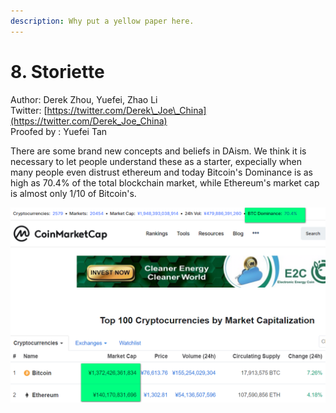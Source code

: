 ```yaml
---
description: Why put a yellow paper here.
---
```


# 8. Storiette

Author: Derek Zhou, Yuefei, Zhao Li  
Twitter: [https://twitter.com/Derek\_Joe\_China](https://twitter.com/Derek_Joe_China)  
Proofed by : Yuefei Tan

There are some brand new concepts and beliefs in DAism. We think it is necessary to let people understand these as a starter, expecially when many people even distrust ethereum and today Bitcoin's Dominance is as high as 70.4% of the total blockchain market, while Ethereum's market cap is almost only 1/10 of Bitcoin's. 

![Coinmarketcap, Sep 04, 2019\(Hongkong\)](../.gitbook/assets/image.png)



